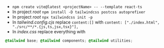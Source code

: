 - `npm create vite@latest <projectName> -- --template react-ts`
- In project *root* `npm install -D tailwindcss postcss autoprefixer`
- In project *root* `npx tailwindcss init -p`
- In *tailwind.config.cjs* replace `content:[]` with `content: ["./index.html", "./src/**/*.{js,ts,jsx,tsx}"],`
- In *index.css* replace everything with 
```css
@tailwind base; @tailwind components; @tailwind utilities;
```
